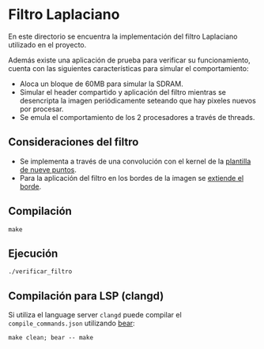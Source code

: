 # Filtro Laplaciano

En este directorio se encuentra la implementación del filtro Laplaciano 
utilizado en el proyecto. 

Además existe una aplicación de prueba para verificar su funcionamiento, cuenta
con las siguientes características para simular el comportamiento:

- Aloca un bloque de 60MB para simular la SDRAM.
- Simular el header compartido y aplicación del filtro mientras se desencripta la imagen periódicamente seteando que hay pixeles nuevos por procesar.
- Se emula el comportamiento de los 2 procesadores a través de threads.

## Consideraciones del filtro

- Se implementa a través de una convolución con el kernel de la [plantilla de nueve puntos](https://en.wikipedia.org/wiki/Discrete_Laplace_operator#Implementation_via_operator_discretization).
- Para la aplicación del filtro en los bordes de la imagen se [extiende el borde](https://en.wikipedia.org/wiki/Kernel_(image_processing)#Edge_handling).

## Compilación

```
make
```

## Ejecución

```
./verificar_filtro
```

## Compilación para LSP (clangd)
Si utiliza el language server `clangd` puede compilar el `compile_commands.json` utilizando [bear](https://github.com/rizsotto/Bear):

```
make clean; bear -- make
```
